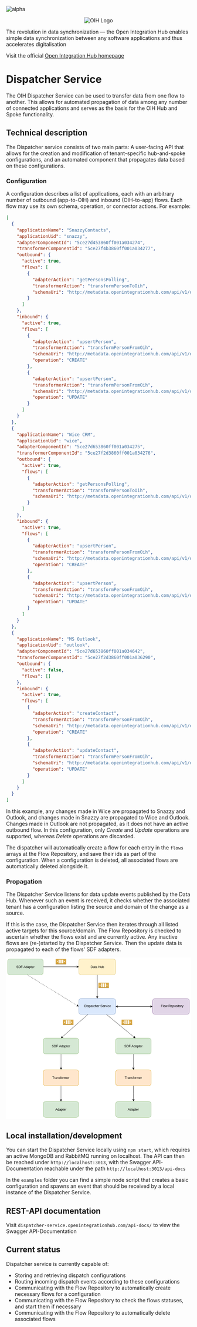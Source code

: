 ![alpha](https://img.shields.io/badge/Status-Beta%3F-yellowgreen.svg)

<p align="center">
  <img src="https://github.com/openintegrationhub/openintegrationhub/blob/master/Assets/medium-oih-einzeilig-zentriert.jpg" alt="OIH Logo" width="400"/>
</p>

The revolution in data synchronization — the Open Integration Hub enables simple data synchronization between any software applications and thus accelerates digitalisation

Visit the official [Open Integration Hub homepage](https://www.openintegrationhub.org/)

# Dispatcher Service

The OIH Dispatcher Service can be used to transfer data from one flow to another. This allows for automated propagation of data among any number of connected applications and serves as the basis for the OIH Hub and Spoke functionality.

## Technical description

The Dispatcher service consists of two main parts: A user-facing API that allows for the creation and modification of tenant-specific hub-and-spoke configurations, and an automated component that propagates data based on these configurations.

### Configuration

A configuration describes a list of applications, each with an arbitrary number of outbound (app-to-OIH) and inbound (OIH-to-app) flows. Each flow may use its own schema, operation, or connector actions. For example:

```json
[
  {
    "applicationName": "SnazzyContacts",
    "applicationUid": "snazzy",
    "adapterComponentId": "5ce27d453860ff001a034274",
    "transformerComponentId": "5ce27f4b3860ff001a034277",
    "outbound": {
      "active": true,
      "flows": [
        {
          "adapterAction": "getPersonsPolling",
          "transformerAction": "transformPersonToOih",
          "schemaUri": "http://metadata.openintegrationhub.com/api/v1/domains/5d9b2511d48c29001a202169/schemas/person"
        }
      ]
    },
    "inbound": {
      "active": true,
      "flows": [
        {
          "adapterAction": "upsertPerson",
          "transformerAction": "transformPersonFromOih",
          "schemaUri": "http://metadata.openintegrationhub.com/api/v1/domains/5d9b2511d48c29001a202169/schemas/person",
          "operation": "CREATE"
        },
        {
          "adapterAction": "upsertPerson",
          "transformerAction": "transformPersonFromOih",
          "schemaUri": "http://metadata.openintegrationhub.com/api/v1/domains/5d9b2511d48c29001a202169/schemas/person",
          "operation": "UPDATE"
        }
      ]
    }
  },
  {
    "applicationName": "Wice CRM",
    "applicationUid": "wice",
    "adapterComponentId": "5ce27d653860ff001a034275",
    "transformerComponentId": "5ce27f2d3860ff001a034276",
    "outbound": {
      "active": true,
      "flows": [
        {
          "adapterAction": "getPersonsPolling",
          "transformerAction": "transformPersonToOih",
          "schemaUri": "http://metadata.openintegrationhub.com/api/v1/domains/5d9b2511d48c29001a202169/schemas/person"
        }
      ]
    },
    "inbound": {
      "active": true,
      "flows": [
        {
          "adapterAction": "upsertPerson",
          "transformerAction": "transformPersonFromOih",
          "schemaUri": "http://metadata.openintegrationhub.com/api/v1/domains/5d9b2511d48c29001a202169/schemas/person",
          "operation": "CREATE"
        },
        {
          "adapterAction": "upsertPerson",
          "transformerAction": "transformPersonFromOih",
          "schemaUri": "http://metadata.openintegrationhub.com/api/v1/domains/5d9b2511d48c29001a202169/schemas/person",
          "operation": "UPDATE"
        }
      ]
    }
  },
  {
    "applicationName": "MS Outlook",
    "applicationUid": "outlook",
    "adapterComponentId": "5ce27d653860ff001a034642",
    "transformerComponentId": "5ce27f2d3860ff001a036290",
    "outbound": {
      "active": false,
      "flows": []
    },
    "inbound": {
      "active": true,
      "flows": [
        {
          "adapterAction": "createContact",
          "transformerAction": "transformPersonFromOih",
          "schemaUri": "http://metadata.openintegrationhub.com/api/v1/domains/5d9b2511d48c29001a202169/schemas/person",
          "operation": "CREATE"
        },
        {
          "adapterAction": "updateContact",
          "transformerAction": "transformPersonFromOih",
          "schemaUri": "http://metadata.openintegrationhub.com/api/v1/domains/5d9b2511d48c29001a202169/schemas/person",
          "operation": "UPDATE"
        }
      ]
    }
  }
]
```

In this example, any changes made in Wice are propagated to Snazzy and Outlook, and changes made in Snazzy are propagated to Wice and Outlook. Changes made in Outlook are not propagated, as it does not have an active outbound flow. In this configuration, only _Create_ and _Update_ operations are supported, whereas _Delete_ operations are discarded.

The dispatcher will automatically create a flow for each entry in the `flows` arrays at the Flow Repository, and save their ids as part of the configuration. When a configuration is deleted, all associated flows are automatically deleted alongside it.

### Propagation

The Dispatcher Service listens for data update events published by the Data Hub. Whenever such an event is received, it checks whether the associated tenant has a configuration listing the source and domain of the change as a source.

If this is the case, the Dispatcher Service then iterates through all listed active targets for this source/domain. The Flow Repository is checked to ascertain whether the flows exist and are currently active. Any inactive flows are (re-)started by the Dispatcher Service. Then the update data is propagated to each of the flows' SDF adapters.

![Dispatcher Service](assets/ds.png)

## Local installation/development

You can start the Dispatcher Service locally using `npm start`, which requires an active MongoDB and RabbitMQ running on localhost. The API can then be reached under `http://localhost:3013`, with the Swagger API-Documentation reachable under the path `http://localhost:3013/api-docs`

In the `examples` folder you can find a simple node script that creates a basic configuration and spawns an event that should be received by a local instance of the Dispatcher Service.

## REST-API documentation

Visit `dispatcher-service.openintegrationhub.com/api-docs/` to view the Swagger API-Documentation

## Current status

Dispatcher service is currently capable of:

- Storing and retrieving dispatch configurations
- Routing incoming dispatch events according to these configurations
- Communicating with the Flow Repository to automatically create necessary flows for a configuration
- Communicating with the Flow Repository to check the flows statuses, and start them if necessary
- Communicating with the Flow Repository to automatically delete associated flows
